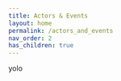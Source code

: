 ```yaml
---
title: Actors & Events
layout: home
permalink: /actors_and_events
nav_order: 2
has_children: true
---
```


yolo